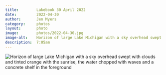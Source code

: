 ```yaml
---
title:        Lakebook 30 April 2022
date:         2022-04-30
author:       Jen Myers
category:     photos
layout:       photo
image:        photos/2022-04-30.jpg
image-alt:    Horizon of large Lake Michigan with a sky overhead swept with clouds and tinted orange with the sunrise, the water chopped with waves and a concrete shelf in the foreground
description:  7:05am
---
```


<div><img alt="Horizon of large Lake Michigan with a sky overhead swept with clouds and tinted orange with the sunrise, the water chopped with waves and a concrete shelf in the foreground" src="{{ site.baseurl }}/images/photos/2022-04-30.jpg" /></div>
